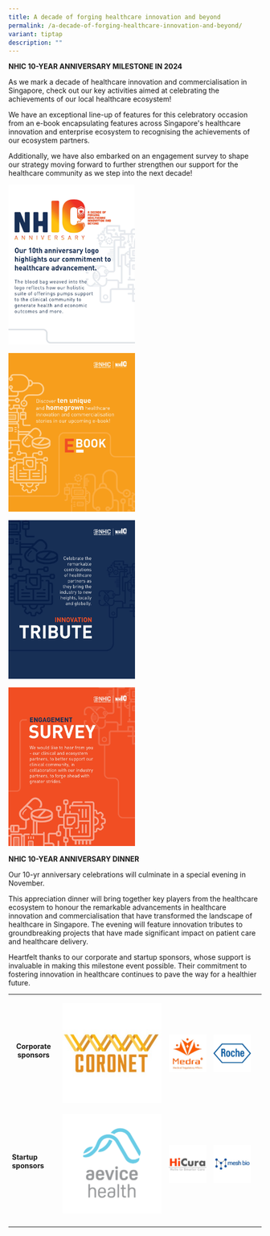 ```yaml
---
title: A decade of forging healthcare innovation and beyond
permalink: /a-decade-of-forging-healthcare-innovation-and-beyond/
variant: tiptap
description: ""
---
```

<p><strong>NHIC 10-YEAR ANNIVERSARY MILESTONE IN 2024</strong>
</p>
<p>As we mark a decade of healthcare innovation and commercialisation in
Singapore, check out our key activities aimed at celebrating the achievements
of our local healthcare ecosystem!</p>
<p>We have an exceptional line-up of features for this celebratory occasion
from an e-book encapsulating features across Singapore's healthcare innovation
and enterprise ecosystem to recognising the achievements of our ecosystem
partners.</p>
<p>Additionally, we have also embarked on an engagement survey to shape our
strategy moving forward to further strengthen our support for the healthcare
community as we step into the next decade!</p>
<p></p>
<div class="isomer-image-wrapper">
<img style="width: 50%;" height="auto" width="100%" alt="" src="/images/10 year anniversary/Logo_.jpg">
</div>
<p></p>
<div class="isomer-image-wrapper">
<img style="width: 50%;" height="auto" width="100%" alt="" src="/images/10 year anniversary/Ebook.jpg">
</div>
<p></p>
<p></p>
<div class="isomer-image-wrapper">
<img style="width: 50%;" height="auto" width="100%" alt="" src="/images/10 year anniversary/Tribute.jpg">
</div>
<p></p>
<p></p>
<div class="isomer-image-wrapper">
<img style="width: 50%;" height="auto" width="100%" alt="" src="/images/10 year anniversary/Survey.jpg">
</div>
<p></p>
<p><strong>NHIC 10-YEAR ANNIVERSARY DINNER</strong>
</p>
<p>Our 10-yr anniversary celebrations will culminate in a special evening
in November.</p>
<p>This appreciation dinner will bring together key players from the healthcare
ecosystem to honour the remarkable advancements in healthcare innovation
and commercialisation that have transformed the landscape of healthcare
in Singapore. The evening will feature innovation tributes to groundbreaking
projects that have made significant impact on patient care and healthcare
delivery.</p>
<p>Heartfelt thanks to our corporate and startup sponsors, whose support
is invaluable in making this milestone event possible. Their commitment
to fostering innovation in healthcare continues to pave the way for a healthier
future.</p>
<p></p>
<table style="minWidth: 125px">
<colgroup>
<col>
<col>
<col>
<col>
<col>
</colgroup>
<tbody>
<tr>
<th rowspan="1" colspan="1">
<p>Corporate sponsors</p>
</th>
<th rowspan="1" colspan="1">
<p></p>
<div class="isomer-image-wrapper">
<img style="width: 100%" height="auto" width="100%" alt="" src="/images/10 year anniversary/Coronet.jpg">
</div>
</th>
<th rowspan="1" colspan="1">
<p></p>
<div class="isomer-image-wrapper">
<img style="width: 100%" height="auto" width="100%" alt="" src="/images/10 year anniversary/Medra.jpg">
</div>
</th>
<th rowspan="1" colspan="1">
<p></p>
<div class="isomer-image-wrapper">
<img style="width: 100%" height="auto" width="100%" alt="" src="/images/10 year anniversary/Roche.jpg">
</div>
</th>
<th rowspan="1" colspan="1">
<p></p>
</th>
</tr>
<tr>
<td rowspan="1" colspan="1">
<p><strong>Startup sponsors</strong>
</p>
</td>
<td rowspan="1" colspan="1">
<p></p>
<div class="isomer-image-wrapper">
<img style="width: 100%" height="auto" width="100%" alt="" src="/images/10 year anniversary/aevice_vertical.png">
</div>
</td>
<td rowspan="1" colspan="1">
<p></p>
<div class="isomer-image-wrapper">
<img style="width: 100%" height="auto" width="100%" alt="" src="/images/10 year anniversary/HiCura.jpg">
</div>
</td>
<td rowspan="1" colspan="1">
<p></p>
<div class="isomer-image-wrapper">
<img style="width: 100%" height="auto" width="100%" alt="" src="/images/10 year anniversary/MeshBio.jpg">
</div>
</td>
<td rowspan="1" colspan="1">
<p></p>
</td>
</tr>
<tr>
<td rowspan="1" colspan="1">
<p></p>
</td>
<td rowspan="1" colspan="1">
<p></p>
</td>
<td rowspan="1" colspan="1">
<p></p>
</td>
<td rowspan="1" colspan="1">
<p></p>
</td>
<td rowspan="1" colspan="1">
<p></p>
</td>
</tr>
</tbody>
</table>
<p></p>